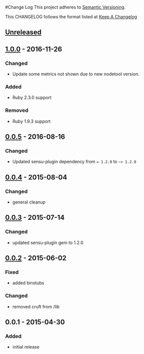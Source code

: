 #Change Log
This project adheres to [Semantic Versioning](http://semver.org/).

This CHANGELOG follows the format listed at [Keep A Changelog](http://keepachangelog.com/)

## [Unreleased]

## [1.0.0] - 2016-11-26
### Changed
- Update some metrics not shown due to new nodetool version.

### Added
- Ruby 2.3.0 support

### Removed
- Ruby 1.9.3 support

## [0.0.5] - 2016-08-16
### Changed
- Updated sensu-plugin dependency from `= 1.2.0` to `~> 1.2.0`

## [0.0.4] - 2015-08-04
### Changed
- general cleanup

## [0.0.3] - 2015-07-14
### Changed
- updated sensu-plugin gem to 1.2.0

## [0.0.2] - 2015-06-02
### Fixed
- added binstubs

### Changed
- removed cruft from /lib

## 0.0.1 - 2015-04-30
### Added
- initial release

[Unreleased]: https://github.com/sensu-plugins/sensu-plugins-cassandra/compare/1.0.0...HEAD
[1.0.0]: https://github.com/sensu-plugins/sensu-plugins-cassandra/compare/0.0.5...1.0.0
[0.0.5]: https://github.com/sensu-plugins/sensu-plugins-cassandra/compare/0.0.4...0.0.5
[0.0.4]: https://github.com/sensu-plugins/sensu-plugins-cassandra/compare/0.0.3...0.0.4
[0.0.3]: https://github.com/sensu-plugins/sensu-plugins-cassandra/compare/0.0.2...0.0.3
[0.0.2]: https://github.com/sensu-plugins/sensu-plugins-cassandra/compare/0.0.1...0.0.2
